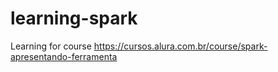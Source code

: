 # learning-spark
Learning for course https://cursos.alura.com.br/course/spark-apresentando-ferramenta
